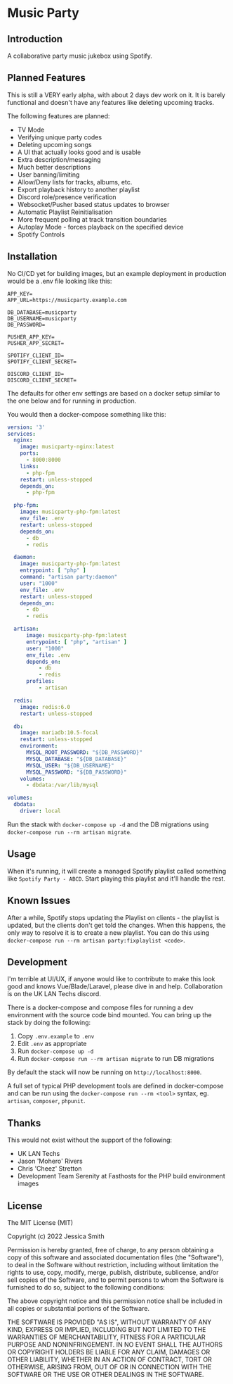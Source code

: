 # Music Party

## Introduction

A collaborative party music jukebox using Spotify.

## Planned Features

This is still a VERY early alpha, with about 2 days dev work on it. It is barely functional and doesn't have any features like deleting upcoming tracks.

The following features are planned:

 - TV Mode
 - Verifying unique party codes
 - Deleting upcoming songs
 - A UI that actually looks good and is usable
 - Extra description/messaging
 - Much better descriptions
 - User banning/limiting
 - Allow/Deny lists for tracks, albums, etc.
 - Export playback history to another playlist
 - Discord role/presence verification
 - Websocket/Pusher based status updates to browser
 - Automatic Playlist Reinitialisation
 - More frequent polling at track transition boundaries
 - Autoplay Mode - forces playback on the specified device
 - Spotify Controls

## Installation

No CI/CD yet for building images, but an example deployment in production would be a .env file looking like this:

```
APP_KEY=
APP_URL=https://musicparty.example.com

DB_DATABASE=musicparty
DB_USERNAME=musicparty
DB_PASSWORD=

PUSHER_APP_KEY=
PUSHER_APP_SECRET=

SPOTIFY_CLIENT_ID=
SPOTIFY_CLIENT_SECRET=

DISCORD_CLIENT_ID=
DISCORD_CLIENT_SECRET=

```

The defaults for other env settings are based on a docker setup similar to the one below and for running in production.

You would then a docker-compose something like this:

```yaml
version: '3'
services:
  nginx:
    image: musicparty-nginx:latest
    ports:
      - 8000:8000
    links:
      - php-fpm
    restart: unless-stopped
    depends_on:
      - php-fpm

  php-fpm:
    image: musicparty-php-fpm:latest
    env_file: .env
    restart: unless-stopped
    depends_on:
      - db
      - redis

  daemon:
    image: musicparty-php-fpm:latest
    entrypoint: [ "php" ]
    command: "artisan party:daemon"
    user: "1000"
    env_file: .env
    restart: unless-stopped
    depends_on:
      - db
      - redis

  artisan:
      image: musicparty-php-fpm:latest
      entrypoint: [ "php", "artisan" ]
      user: "1000"
      env_file: .env
      depends_on:
          - db
          - redis
      profiles:
          - artisan

  redis:
    image: redis:6.0
    restart: unless-stopped

  db:
    image: mariadb:10.5-focal
    restart: unless-stopped
    environment:
      MYSQL_ROOT_PASSWORD: "${DB_PASSWORD}"
      MYSQL_DATABASE: "${DB_DATABASE}"
      MYSQL_USER: "${DB_USERNAME}"
      MYSQL_PASSWORD: "${DB_PASSWORD}"
    volumes:
      - dbdata:/var/lib/mysql

volumes:
  dbdata:
    driver: local
```

Run the stack with `docker-compose up -d` and the DB migrations using `docker-compose run --rm artisan migrate`.

## Usage

When it's running, it will create a managed Spotify playlist called something like `Spotify Party - ABCD`. Start playing this playlist and it'll handle the rest.

## Known Issues

After a while, Spotify stops updating the Playlist on clients - the playlist is updated, but the clients don't get told the changes. When this happens, the only way to resolve it is to create a new playlist. You can do this using `docker-compose run --rm artisan party:fixplaylist <code>`.

## Development

I'm terrible at UI/UX, if anyone would like to contribute to make this look good and knows Vue/Blade/Laravel, please dive in and help. Collaboration is on the UK LAN Techs discord.

There is a docker-compose and compose files for running a dev environment with the source code bind mounted. You can bring up the stack by doing the following:

1. Copy `.env.example` to `.env`
2. Edit `.env` as appropriate
3. Run `docker-compose up -d`
4. Run `docker-compose run --rm artisan migrate` to run DB migrations

By default the stack will now be running on `http://localhost:8000`.

A full set of typical PHP development tools are defined in docker-compose and can be run using the `docker-compose run --rm <tool>` syntax, eg. `artisan`, `composer`, `phpunit`.

## Thanks

This would not exist without the support of the following:

- UK LAN Techs
- Jason 'Mohero' Rivers
- Chris 'Cheez' Stretton
- Development Team Serenity at Fasthosts for the PHP build environment images

## License

The MIT License (MIT)

Copyright (c) 2022 Jessica Smith

Permission is hereby granted, free of charge, to any person obtaining a copy
of this software and associated documentation files (the "Software"), to deal
in the Software without restriction, including without limitation the rights
to use, copy, modify, merge, publish, distribute, sublicense, and/or sell
copies of the Software, and to permit persons to whom the Software is
furnished to do so, subject to the following conditions:

The above copyright notice and this permission notice shall be included in
all copies or substantial portions of the Software.

THE SOFTWARE IS PROVIDED "AS IS", WITHOUT WARRANTY OF ANY KIND, EXPRESS OR
IMPLIED, INCLUDING BUT NOT LIMITED TO THE WARRANTIES OF MERCHANTABILITY,
FITNESS FOR A PARTICULAR PURPOSE AND NONINFRINGEMENT. IN NO EVENT SHALL THE
AUTHORS OR COPYRIGHT HOLDERS BE LIABLE FOR ANY CLAIM, DAMAGES OR OTHER
LIABILITY, WHETHER IN AN ACTION OF CONTRACT, TORT OR OTHERWISE, ARISING FROM,
OUT OF OR IN CONNECTION WITH THE SOFTWARE OR THE USE OR OTHER DEALINGS IN
THE SOFTWARE.
